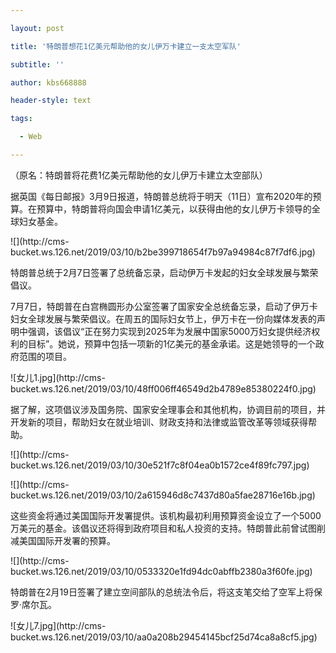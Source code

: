 ---
layout: post
title: '特朗普想花1亿美元帮助他的女儿伊万卡建立一支太空军队'
subtitle: ''
author: kbs668888
header-style: text
tags:
  - Web
---
（原名：特朗普将花费1亿美元帮助他的女儿伊万卡建立太空部队）

据英国《每日邮报》3月9日报道，特朗普总统将于明天（11日）宣布2020年的预算。在预算中，特朗普将向国会申请1亿美元，以获得由他的女儿伊万卡领导的全球妇女基金。

![](http://cms-
bucket.ws.126.net/2019/03/10/b2be399718654f7b97a94984c87f7df6.jpg)

特朗普总统于2月7日签署了总统备忘录，启动伊万卡发起的妇女全球发展与繁荣倡议。

7月7日，特朗普在白宫椭圆形办公室签署了国家安全总统备忘录，启动了伊万卡妇女全球发展与繁荣倡议。在周五的国际妇女节上，伊万卡在一份向媒体发表的声明中强调，该倡议“正在努力实现到2025年为发展中国家5000万妇女提供经济权利的目标”。她说，预算中包括一项新的1亿美元的基金承诺。这是她领导的一个政府范围的项目。

![女儿1.jpg](http://cms-
bucket.ws.126.net/2019/03/10/48ff006ff46549d2b4789e85380224f0.jpg)

据了解，这项倡议涉及国务院、国家安全理事会和其他机构，协调目前的项目，并开发新的项目，帮助妇女在就业培训、财政支持和法律或监管改革等领域获得帮助。

![](http://cms-
bucket.ws.126.net/2019/03/10/30e521f7c8f04ea0b1572ce4f89fc797.jpg)

![](http://cms-
bucket.ws.126.net/2019/03/10/2a615946d8c7437d80a5fae28716e16b.jpg)

这些资金将通过美国国际开发署提供。该机构最初利用预算资金设立了一个5000万美元的基金。该倡议还将得到政府项目和私人投资的支持。特朗普此前曾试图削减美国国际开发署的预算。

![](http://cms-
bucket.ws.126.net/2019/03/10/0533320e1fd94dc0abffb2380a3f60fe.jpg)

特朗普在2月19日签署了建立空间部队的总统法令后，将这支笔交给了空军上将保罗·席尔瓦。

![女儿7.jpg](http://cms-
bucket.ws.126.net/2019/03/10/aa0a208b29454145bcf25d74ca8a8cf5.jpg)

